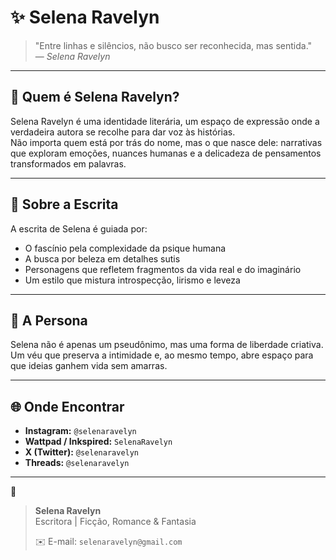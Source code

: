 # ✨ Selena Ravelyn

> "Entre linhas e silêncios, não busco ser reconhecida, mas sentida."  
> — *Selena Ravelyn*

---

## 🌿 Quem é Selena Ravelyn?

Selena Ravelyn é uma identidade literária, um espaço de expressão onde a verdadeira autora se recolhe para dar voz às histórias.  
Não importa quem está por trás do nome, mas o que nasce dele: narrativas que exploram emoções, nuances humanas e a delicadeza de pensamentos transformados em palavras.  

---

## 📖 Sobre a Escrita  

A escrita de Selena é guiada por:  
- O fascínio pela complexidade da psique humana  
- A busca por beleza em detalhes sutis  
- Personagens que refletem fragmentos da vida real e do imaginário  
- Um estilo que mistura introspecção, lirismo e leveza  

---

## 🌸 A Persona  

Selena não é apenas um pseudônimo, mas uma forma de liberdade criativa.  
Um véu que preserva a intimidade e, ao mesmo tempo, abre espaço para que ideias ganhem vida sem amarras.  

---

## 🌐 Onde Encontrar

- **Instagram:** `@selenaravelyn`  
- **Wattpad / Inkspired:** `SelenaRavelyn`  
- **X (Twitter):** `@selenaravelyn`  
- **Threads:** `@selenaravelyn`  

---

<aside>
🌸    

> **Selena Ravelyn**  
> Escritora | Ficção, Romance & Fantasia  
>   
> ✉️ E-mail: `selenaravelyn@gmail.com`  
</aside>
